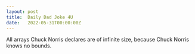 ```yaml
---
layout: post
title:  Daily Dad Joke 4U
date:   2022-05-31T00:00:00Z
---
```

All arrays Chuck Norris declares are of infinite size, because Chuck Norris knows no bounds.
